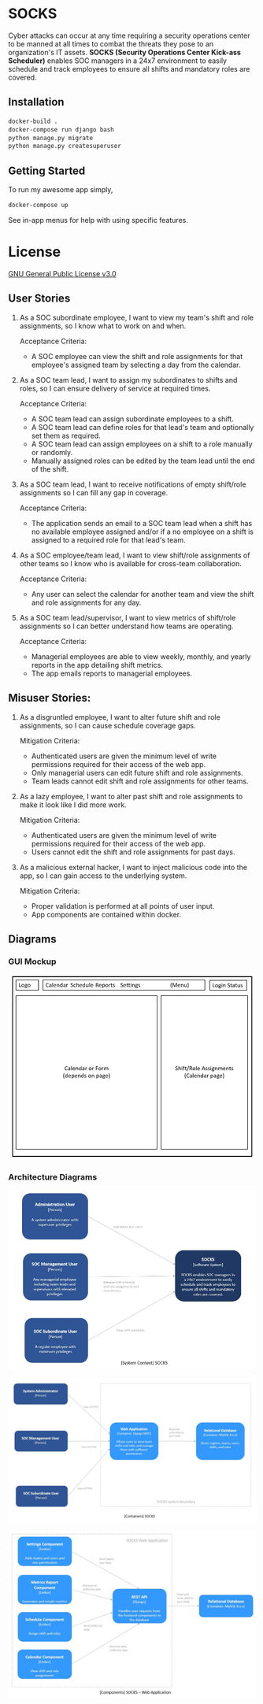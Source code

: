 # SOCKS
Cyber attacks can occur at any time requiring a security operations center to be manned at all times to combat the threats they pose to an organization's IT assets. **SOCKS (Security Operations Center Kick-ass Scheduler)** enables SOC managers in a 24x7 environment to easily schedule and track employees to ensure all shifts and mandatory roles are covered.

## Installation
```bash
docker-build .
docker-compose run django bash
python manage.py migrate
python manage.py createsuperuser
```

## Getting Started
To run my awesome app simply,
```bash
docker-compose up
```
See in-app menus for help with using specific features.

# License
[GNU General Public License v3.0](https://github.com/groth001/socks/blob/master/LICENSE)

## User Stories
1. As a SOC subordinate employee, I want to view my team's shift and role assignments, so I know what to work on and when.   
   
   Acceptance Criteria: 
   * A SOC employee can view the shift and role assignments for that employee's assigned team by selecting a day from the calendar.

2. As a SOC team lead, I want to assign my subordinates to shifts and roles, so I can ensure delivery of service at required times.
   
   Acceptance Criteria:
   * A SOC team lead can assign subordinate employees to a shift.
   * A SOC team lead can define roles for that lead's team and optionally set them as required.
   * A SOC team lead can assign employees on a shift to a role manually or randomly.
   * Manually assigned roles can be edited by the team lead until the end of the shift.

3. As a SOC team lead, I want to receive notifications of empty shift/role assignments so I can fill any gap in coverage.

   Acceptance Criteria:
   * The application sends an email to a SOC team lead when a shift has no available employee assigned and/or if a no employee on a shift is assigned to a required role for that lead's team.

4. As a SOC employee/team lead, I want to view shift/role assignments of other teams so I know who is available for cross-team collaboration.

   Acceptance Criteria: 
   * Any user can select the calendar for another team and view the shift and role assignments for any day.

5. As a SOC team lead/supervisor, I want to view metrics of shift/role assignments so I can better understand how teams are operating.

   Acceptance Criteria:
   * Managerial employees are able to view weekly, monthly, and yearly reports in the app detailing shift metrics.
   * The app emails reports to managerial employees.

## Misuser Stories:
1. As a disgruntled employee, I want to alter future shift and role assignments, so I can cause schedule coverage gaps.

   Mitigation Criteria:
   * Authenticated users are given the minimum level of write permissions required for their access of the web app.
   * Only managerial users can edit future shift and role assignments.
   * Team leads cannot edit shift and role assignments for other teams.

2. As a lazy employee, I want to alter past shift and role assignments to make it look like I did more work.

   Mitigation Criteria:
   * Authenticated users are given the minimum level of write permissions required for their access of the web app.
   * Users cannot edit the shift and role assignments for past days.

3. As a malicious external hacker, I want to inject malicious code into the app, so I can gain access to the underlying system.

   Mitigation Criteria:
   * Proper validation is performed at all points of user input.
   * App components are contained within docker.

## Diagrams

### GUI Mockup
![GUI Mockup](https://github.com/groth001/socks/blob/master/img/socks_gui_design.JPG)

### Architecture Diagrams
![System Context Diagram](https://github.com/groth001/socks/blob/master/img/socks_architecture_system_context.JPG)

![Containers Diagram](https://github.com/groth001/socks/blob/master/img/socks_architecture_containers.JPG)

![Components Diagram](https://github.com/groth001/socks/blob/master/img/socks_architecture_components.JPG)
